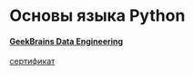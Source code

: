 # Основы языка Python

#### [GeekBrains Data Engineering](https://gb.ru/geek_university/data-engineer?from=nil&_ga=2.89239899.1971149010.1603818981-1214864598.1601835889)
[сертификат](https://gb.ru/go/2PfuSu)
